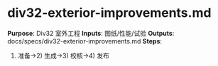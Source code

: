 # div32-exterior-improvements.md

**Purpose**: Div32 室外工程
**Inputs**: 图纸/性能/试验
**Outputs**: docs/specs/div32-exterior-improvements.md
**Steps**:

1. 准备→2) 生成→3) 校核→4) 发布
